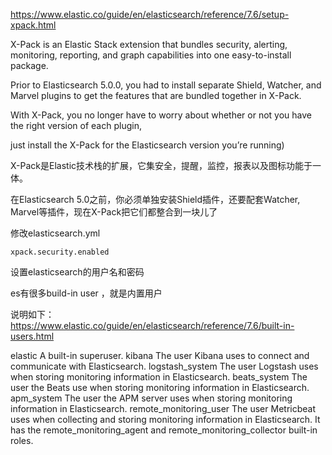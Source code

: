 
https://www.elastic.co/guide/en/elasticsearch/reference/7.6/setup-xpack.html

X-Pack is an Elastic Stack extension that bundles security, alerting, monitoring, reporting, and graph capabilities into one easy-to-install package.

Prior to Elasticsearch 5.0.0, you had to install separate Shield, Watcher, and Marvel plugins to get the features that are bundled together in X-Pack.

With X-Pack, you no longer have to worry about whether or not you have the right version of each plugin,

just install the X-Pack for the Elasticsearch version you’re running)

X-Pack是Elastic技术栈的扩展，它集安全，提醒，监控，报表以及图标功能于一体。

在Elasticsearch 5.0之前，你必须单独安装Shield插件，还要配套Watcher, Marvel等插件，现在X-Pack把它们都整合到一块儿了

修改elasticsearch.yml 
```language
xpack.security.enabled

```

设置elasticsearch的用户名和密码

es有很多build-in user ，就是内置用户

说明如下：
https://www.elastic.co/guide/en/elasticsearch/reference/7.6/built-in-users.html

elastic
A built-in superuser.
kibana
The user Kibana uses to connect and communicate with Elasticsearch.
logstash_system
The user Logstash uses when storing monitoring information in Elasticsearch.
beats_system
The user the Beats use when storing monitoring information in Elasticsearch.
apm_system
The user the APM server uses when storing monitoring information in Elasticsearch.
remote_monitoring_user
The user Metricbeat uses when collecting and storing monitoring information in Elasticsearch. It has the remote_monitoring_agent and remote_monitoring_collector built-in roles.


